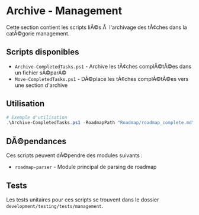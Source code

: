 # Archive - Management

Cette section contient les scripts liÃ©s Ã  l'archivage des tÃ¢ches dans la catÃ©gorie management.

## Scripts disponibles

- `Archive-CompletedTasks.ps1` - Archive les tÃ¢ches complÃ©tÃ©es dans un fichier sÃ©parÃ©
- `Move-CompletedTasks.ps1` - DÃ©place les tÃ¢ches complÃ©tÃ©es vers une section d'archive

## Utilisation

```powershell
# Exemple d'utilisation
.\Archive-CompletedTasks.ps1 -RoadmapPath "Roadmap/roadmap_complete.md" -ArchivePath "Roadmap/archive.md"
```

## DÃ©pendances

Ces scripts peuvent dÃ©pendre des modules suivants :
- `roadmap-parser` - Module principal de parsing de roadmap

## Tests

Les tests unitaires pour ces scripts se trouvent dans le dossier `development/testing/tests/management`.
